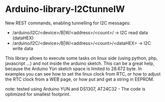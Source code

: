 # Arduino-library-I2CtunnelW

New REST commands, enabling tunnelling for I2C messages:

-  /arduino/I2C/&lt;device>/B|W/&lt;address>/&lt;count>/           -> I2C read data (dataHEX)
-  /arduino/I2C/&lt;device>/B|W/&lt;address>/&lt;count>/&lt;dataHEX>  -> I2C write data

This library allows to execute some tasks on linux side (using python, php, javascript ...) and not inside the arduino sketch. This can be a great help, because the Arduino Yùn sketch space is limited to  28.672 byte. 
In examples you can see how to set the linux clock from RTC, or how to adjust the RTC clock from a WEB page, or how put and get a string in EEPROM.

note: tested using Arduino YUN and DS1307, AT24C32 - The code is optimized for smallest footprint.
